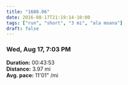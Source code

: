 ```yaml
---
title: "1608.06"
date: 2016-08-17T21:19:14-10:00
tags: ["run", "short", "3 mi", "ala moana"]
draft: false
---
```


### Wed, Aug 17, 7:03 PM

**Duration:** 00:43:53  
**Distance:** 3.97 mi  
**Avg. pace:** 11'01" /mi
